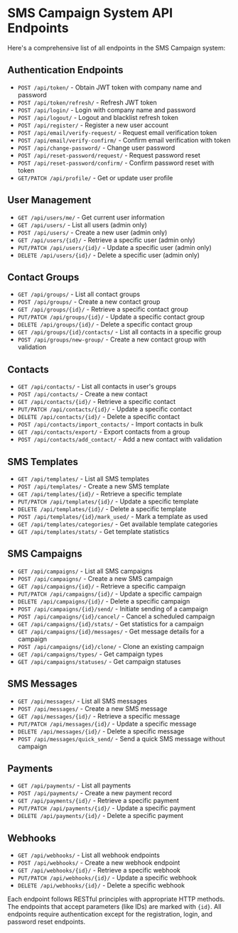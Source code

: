 # SMS Campaign System API Endpoints

Here's a comprehensive list of all endpoints in the SMS Campaign system:

## Authentication Endpoints
- `POST /api/token/` - Obtain JWT token with company name and password
- `POST /api/token/refresh/` - Refresh JWT token
- `POST /api/login/` - Login with company name and password
- `POST /api/logout/` - Logout and blacklist refresh token
- `POST /api/register/` - Register a new user account
- `POST /api/email/verify-request/` - Request email verification token
- `POST /api/email/verify-confirm/` - Confirm email verification with token
- `POST /api/change-password/` - Change user password
- `POST /api/reset-password/request/` - Request password reset
- `POST /api/reset-password/confirm/` - Confirm password reset with token
- `GET/PATCH /api/profile/` - Get or update user profile

## User Management
- `GET /api/users/me/` - Get current user information
- `GET /api/users/` - List all users (admin only)
- `POST /api/users/` - Create a new user (admin only)
- `GET /api/users/{id}/` - Retrieve a specific user (admin only)
- `PUT/PATCH /api/users/{id}/` - Update a specific user (admin only)
- `DELETE /api/users/{id}/` - Delete a specific user (admin only)

## Contact Groups
- `GET /api/groups/` - List all contact groups
- `POST /api/groups/` - Create a new contact group
- `GET /api/groups/{id}/` - Retrieve a specific contact group
- `PUT/PATCH /api/groups/{id}/` - Update a specific contact group
- `DELETE /api/groups/{id}/` - Delete a specific contact group
- `GET /api/groups/{id}/contacts/` - List all contacts in a specific group
- `POST /api/groups/new-group/` - Create a new contact group with validation

## Contacts
- `GET /api/contacts/` - List all contacts in user's groups
- `POST /api/contacts/` - Create a new contact
- `GET /api/contacts/{id}/` - Retrieve a specific contact
- `PUT/PATCH /api/contacts/{id}/` - Update a specific contact
- `DELETE /api/contacts/{id}/` - Delete a specific contact
- `POST /api/contacts/import_contacts/` - Import contacts in bulk
- `GET /api/contacts/export/` - Export contacts from a group
- `POST /api/contacts/add_contact/` - Add a new contact with validation

## SMS Templates
- `GET /api/templates/` - List all SMS templates
- `POST /api/templates/` - Create a new SMS template
- `GET /api/templates/{id}/` - Retrieve a specific template
- `PUT/PATCH /api/templates/{id}/` - Update a specific template
- `DELETE /api/templates/{id}/` - Delete a specific template
- `POST /api/templates/{id}/mark_used/` - Mark a template as used
- `GET /api/templates/categories/` - Get available template categories
- `GET /api/templates/stats/` - Get template statistics

## SMS Campaigns
- `GET /api/campaigns/` - List all SMS campaigns
- `POST /api/campaigns/` - Create a new SMS campaign
- `GET /api/campaigns/{id}/` - Retrieve a specific campaign
- `PUT/PATCH /api/campaigns/{id}/` - Update a specific campaign
- `DELETE /api/campaigns/{id}/` - Delete a specific campaign
- `POST /api/campaigns/{id}/send/` - Initiate sending of a campaign
- `POST /api/campaigns/{id}/cancel/` - Cancel a scheduled campaign
- `GET /api/campaigns/{id}/stats/` - Get statistics for a campaign
- `GET /api/campaigns/{id}/messages/` - Get message details for a campaign
- `POST /api/campaigns/{id}/clone/` - Clone an existing campaign
- `GET /api/campaigns/types/` - Get campaign types
- `GET /api/campaigns/statuses/` - Get campaign statuses

## SMS Messages
- `GET /api/messages/` - List all SMS messages
- `POST /api/messages/` - Create a new SMS message
- `GET /api/messages/{id}/` - Retrieve a specific message
- `PUT/PATCH /api/messages/{id}/` - Update a specific message
- `DELETE /api/messages/{id}/` - Delete a specific message
- `POST /api/messages/quick_send/` - Send a quick SMS message without campaign

## Payments
- `GET /api/payments/` - List all payments
- `POST /api/payments/` - Create a new payment record
- `GET /api/payments/{id}/` - Retrieve a specific payment
- `PUT/PATCH /api/payments/{id}/` - Update a specific payment
- `DELETE /api/payments/{id}/` - Delete a specific payment

## Webhooks
- `GET /api/webhooks/` - List all webhook endpoints
- `POST /api/webhooks/` - Create a new webhook endpoint
- `GET /api/webhooks/{id}/` - Retrieve a specific webhook
- `PUT/PATCH /api/webhooks/{id}/` - Update a specific webhook
- `DELETE /api/webhooks/{id}/` - Delete a specific webhook

Each endpoint follows RESTful principles with appropriate HTTP methods. The endpoints that accept parameters (like IDs) are marked with `{id}`. All endpoints require authentication except for the registration, login, and password reset endpoints.
